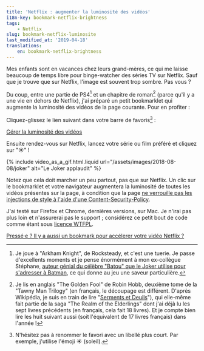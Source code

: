 ```yaml
---
title: 'Netflix : augmenter la luminosité des vidéos'
i18n-key: bookmark-netflix-brightness
tags:
    - Netflix
slug: bookmark-netflix-luminosite
last_modified_at: '2019-04-18'
translations:
    en: bookmark-netflix-brightness
---
```


Mes enfants sont en vacances chez leurs grand-mères, ce qui me laisse beaucoup
de temps libre pour binge-watcher des séries TV sur Netflix. Sauf que je trouve
que sur Netflix, l'image est souvent trop sombre. Pas vous ?

<!-- more -->

Du coup, entre une partie de PS4[^ps4] et un chapitre de roman[^lire] (parce
qu'il y a une vie en dehors de Netflix), j'ai préparé un petit bookmarklet qui
augmente la luminosité des vidéos de la page courante. Pour en profiter :

[^ps4]:
    Je joue à "Arkham Knight", de Rocksteady, et c'est une tuerie. Je passe
    d'excellents moments et je pense énormément à mon ex-collègue Stéphane,
    [auteur génial du célèbre "Batou" que le Joker utilise pour s'adresser à Batman](https://nota-bene.org/Trois-jolis-souvenirs-de-traduction),
    ce qui donne au jeu une saveur particulière.

[^lire]:
    Je lis en anglais "The Golden Fool" de Robin Hobb, deuxième tome de la
    "Tawny Man Trilogy" (en français, le découpage est différent. D'après
    Wikipédia, je suis en train de lire
    "[Serments et Deuils](https://fr.wikipedia.org/wiki/Serments_et_Deuils)"),
    qui elle-même fait partie de la saga "The Realm of the Elderlings" dont j'ai
    déjà lu les sept livres précédents (en français, cela fait 18 livres). Et je
    compte bien lire les huit suivant aussi (soit l'équivalent de 17 livres
    français) dans l'année !

Cliquez-glissez le lien suivant dans votre barre de favoris[^rename] :

<!-- nomicrotypo -->

<a href="javascript:(function(){var a=prompt('Video brightness?','100%');a=/^\d+(\.\d+)?%\$/.test(a)?a:'100%';Array.from(document.getElementsByTagName('video')).forEach(function(b){b.setAttribute('style',b.getAttribute('style')+'filter:brightness('+a+');')})})();" title="Gérer la luminosité des vidéos">Gérer
la luminosité des vidéos</a>

<!-- endnomicrotypo -->

[^rename]:
    N'hésitez pas à renommer le favori avec un libellé plus court. Par exemple,
    j'utilise l'émoji ☀️ (soleil).

Ensuite rendez-vous sur Netflix, lancez votre série ou film préféré et cliquez
sur "☀️" !

{% include video_as_a_gif.html.liquid
url="/assets/images/2018-08-08/joker"
alt="Le Joker applaudit"
%}

Notez que cela doit marcher un peu partout, pas que sur Netflix. Un clic sur le
bookmarklet et votre navigateur augmentera la luminosité de toutes les vidéos
présentes sur la page, à condition que la page
[ne verrouille pas les injections de style à l'aide d'une Content-Security-Policy](https://blog.dareboost.com/fr/2016/08/content-security-policy-securiser-site-web-xss/).

J'ai testé sur Firefox et Chrome, dernières versions, sur Mac. Je n'irai pas
plus loin et n'assurerai pas le support ; considérez ce petit bout de code comme
étant sous [licence WTFPL](https://fr.wikipedia.org/wiki/WTFPL).

<ins datetime="2019-04-18">Pressé·e ? Il y a aussi un bookmark pour
[accélerer votre vidéo Netflix](/notes/2019-04-bookmark-netflix-vitesse/) ?</ins>
